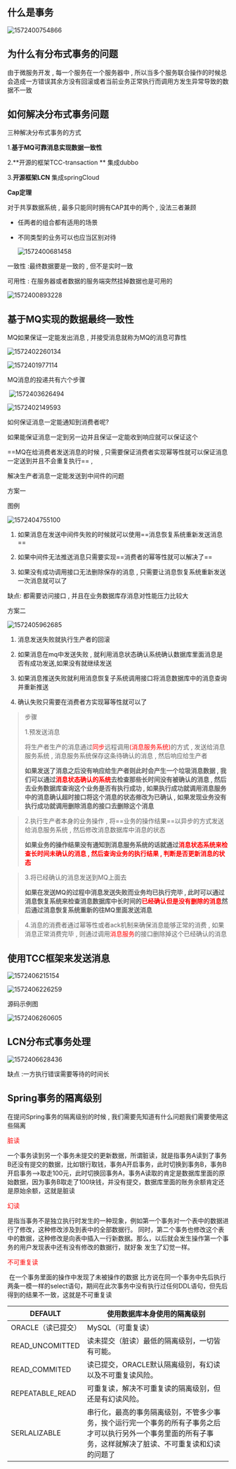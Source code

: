 ## 什么是事务

![1572400754866](C:\Users\Zhangxinuser\AppData\Roaming\Typora\typora-user-images\1572400754866.png)





## 为什么有分布式事务的问题

由于微服务开发 , 每一个服务在一个服务器中 , 所以当多个服务联合操作的时候总会造成一方错误其余方没有回滚或者当前业务正常执行而调用方发生异常导致的数据不一致



## 如何解决分布式事务问题

三种解决分布式事务的方式

1.**基于MQ可靠消息实现数据一致性**

2.**开源的框架TCC-transaction **  集成dubbo

3.**开源框架LCN** 集成springCloud





**Cap定理**

对于共享数据系统 , 最多只能同时拥有CAP其中的两个 , 没法三者兼顾

- 任两者的组合都有适用的场景

- 不同类型的业务可以也应当区别对待

  ![1572400681458](C:\Users\Zhangxinuser\AppData\Roaming\Typora\typora-user-images\1572400681458.png)

一致性 :最终数据要是一致的 , 但不是实时一致

可用性 : 在服务器或者数据的服务端突然挂掉数据也是可用的









![1572400893228](C:\Users\Zhangxinuser\AppData\Roaming\Typora\typora-user-images\1572400893228.png)



## 基于MQ实现的数据最终一致性

MQ如果保证一定能发出消息 , 并接受消息就称为MQ的消息可靠性 

![1572402260134](C:\Users\Zhangxinuser\AppData\Roaming\Typora\typora-user-images\1572402260134.png)

![1572401977114](C:\Users\Zhangxinuser\AppData\Roaming\Typora\typora-user-images\1572401977114.png)



MQ消息的投递共有六个步骤

​	![1572403626494](C:\Users\Zhangxinuser\AppData\Roaming\Typora\typora-user-images\1572403626494.png)







![1572402149593](C:\Users\Zhangxinuser\AppData\Roaming\Typora\typora-user-images\1572402149593.png)

如何保证消息一定能通知到消费者呢? 

如果能保证消息一定到另一边并且保证一定能收到响应就可以保证这个



==MQ在给消费者发送消息的时候 , 只需要保证消费者实现幂等性就可以保证消息一定送到并且不会重复执行== , 

解决生产者消息一定能发送到中间件的问题 

方案一

图例

![1572404755100](C:\Users\Zhangxinuser\AppData\Roaming\Typora\typora-user-images\1572404755100.png)

1. 如果消息在发送中间件失败的时候就可以使用==消息恢复系统重新发送消息==

2. 如果中间件无法推送消息只需要实现==消费者的幂等性就可以解决了==
3. 如果没有成功调用接口无法删除保存的消息 , 只需要让消息恢复系统重新发送一次消息就可以了



缺点: 都需要访问接口 , 并且在业务数据库存消息对性能压力比较大



方案二

![1572405962685](C:\Users\Zhangxinuser\AppData\Roaming\Typora\typora-user-images\1572405962685.png)

1. 消息发送失败就执行生产者的回滚

3. 如果消息在mq中发送失败 , 就利用消息状态确认系统确认数据库里面消息是否有成功发送,如果没有就继续发送
4. 如果消息推送失败就利用消息恢复子系统调用接口将消息数据库中的消息查询并重新推送
5. 确认失败只需要在消费者方实现幂等性就可以了

> 步骤
>
> 1.预发送消息
>
> 将生产者生产的消息通过<font style="color:red">同步</font>远程调用<font style="color:red">(消息服务系统)</font>的方式 , 发送给消息服务系统 , 消息服务系统保存这条待确认的消息 , 然后响应给生产者
>
> **如果发送了消息之后没有响应给生产者则此时会产生一个垃圾消息数据 , 我们可以通过<font style="color:red">消息状态确认的系统</font>去检查那些长时间没有被确认的消息 , 然后去业务数据库查询这个业务是否有执行成功 , 如果执行成功就调用消息服务中的消息确认超时接口将这个消息的状态修改为已确认 , 如果发现业务没有执行成功就调用删除消息的接口去删除这个消息**

> 
>
> 2.执行生产者本身的业务操作 , 将==业务的操作结果==以异步的方式发送给消息服务系统 , 然后修改消息数据库中消息的状态
>
> **如果业务的操作结果没有通知到消息服务系统的话就通过<font style="color:red">消息状态系统来检查长时间未确认的消息 , 然后查询业务的执行结果 , 判断是否更新消息的状态</font>**



> 3.将已经确认的消息发送到MQ上面去 
>
> **如果在发送MQ的过程中消息发送失败而业务均已执行完毕 , 此时可以通过消息恢复系统来检查消息数据库中长时间的<font style="color:red">已经确认但是没有删除的消息</font>然后通过消息恢复系统重新的往MQ里面发送消息**



> 4.消息的消费者通过幂等性或者ack机制来确保消息能够正常的消费 , 如果消息正常消费完毕 , 则通过调用<font style="color:red">消息服务</font>的接口删除掉这个已经确认的消息











## 使用TCC框架来发送消息

![1572406215154](C:\Users\Zhangxinuser\AppData\Roaming\Typora\typora-user-images\1572406215154.png)

![1572406226259](C:\Users\Zhangxinuser\AppData\Roaming\Typora\typora-user-images\1572406226259.png)

源码示例图

![1572406260605](C:\Users\Zhangxinuser\AppData\Roaming\Typora\typora-user-images\1572406260605.png)



## LCN分布式事务处理

![1572406628436](C:\Users\Zhangxinuser\AppData\Roaming\Typora\typora-user-images\1572406628436.png)

缺点 :一方执行错误需要等待的时间长





## Spring事务的隔离级别

在提问Spring事务的隔离级别的时候 , 我们需要先知道有什么问题我们需要使用这些隔离

<font style="color:red">脏读</font>

​	一个事务读到另一个事务未提交的更新数据，所谓脏读，就是指事务A读到了事务B还没有提交的数据，比如银行取钱，事务A开启事务，此时切换到事务B，事务B开启事务–>取走100元，此时切换回事务A，事务A读取的肯定是数据库里面的原始数据，因为事务B取走了100块钱，并没有提交，数据库里面的账务余额肯定还是原始余额，这就是脏读



<font style="color:red">幻读</font>

​	是指当事务不是独立执行时发生的一种现象，例如第一个事务对一个表中的数据进行了修改，这种修改涉及到表中的全部数据行。 同时，第二个事务也修改这个表中的数据，这种修改是向表中插入一行新数据。那么，以后就会发生操作第一个事务的用户发现表中还有没有修改的数据行，就好象 发生了幻觉一样。



<font style="color:red">不可重复读</font>	

​	在一个事务里面的操作中发现了未被操作的数据 比方说在同一个事务中先后执行两条一模一样的select语句，期间在此次事务中没有执行过任何DDL语句，但先后得到的结果不一致，这就是不可重复读



| DEFAULT            | **使用数据库本身使用的隔离级别**                             |
| ------------------ | ------------------------------------------------------------ |
| ORACLE（读已提交） | MySQL（可重复读）                                            |
| READ_UNCOMITTED    | 读未提交（脏读）最低的隔离级别，一切皆有可能。               |
| READ_COMMITED      | 读已提交，ORACLE默认隔离级别，有幻读以及不可重复读风险。     |
| REPEATABLE_READ    | 可重复读，解决不可重复读的隔离级别，但还是有幻读风险。       |
| SERLALIZABLE       | 串行化，最高的事务隔离级别，不管多少事务，挨个运行完一个事务的所有子事务之后才可以执行另外一个事务里面的所有子事务，这样就解决了脏读、不可重复读和幻读的问题了 |

​                                                                                                                                                                                                                                                                                                            